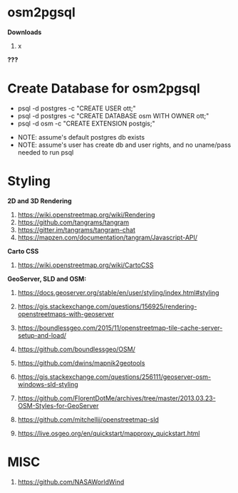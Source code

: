 osm2pgsql
==
**Downloads**
1. x

**???**


Create Database for osm2pgsql
===
  - psql -d postgres -c "CREATE USER ott;"
  - psql -d postgres -c "CREATE DATABASE osm WITH OWNER ott;"
  - psql -d osm -c "CREATE EXTENSION postgis;"

  + NOTE: assume's default postgres db exists 
  + NOTE: assume's user has create db and user rights, and no uname/pass needed to run psql


Styling
===

**2D and 3D Rendering**
1. https://wiki.openstreetmap.org/wiki/Rendering
1. https://github.com/tangrams/tangram
1. https://gitter.im/tangrams/tangram-chat
1. https://mapzen.com/documentation/tangram/Javascript-API/


**Carto CSS**
1. https://wiki.openstreetmap.org/wiki/CartoCSS


**GeoServer, SLD and OSM:**
1. https://docs.geoserver.org/stable/en/user/styling/index.html#styling

1. https://gis.stackexchange.com/questions/156925/rendering-openstreetmaps-with-geoserver
1. https://boundlessgeo.com/2015/11/openstreetmap-tile-cache-server-setup-and-load/
1. https://github.com/boundlessgeo/OSM/
1. https://github.com/dwins/mapnik2geotools

1. https://gis.stackexchange.com/questions/256111/geoserver-osm-windows-sld-styling
1. https://github.com/FlorentDotMe/archives/tree/master/2013.03.23-OSM-Styles-for-GeoServer
1. https://github.com/mitchelljj/openstreetmap-sld

1. https://live.osgeo.org/en/quickstart/mapproxy_quickstart.html


MISC
===
1. https://github.com/NASAWorldWind
